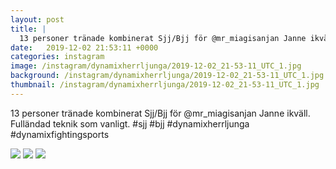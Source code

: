 ```yaml
---
layout: post
title: |
  13 personer tränade kombinerat Sjj/Bjj för @mr_miagisanjan Janne ikväll
date:   2019-12-02 21:53:11 +0000
categories: instagram
image: /instagram/dynamixherrljunga/2019-12-02_21-53-11_UTC_1.jpg
background: /instagram/dynamixherrljunga/2019-12-02_21-53-11_UTC_1.jpg
thumbnail: /instagram/dynamixherrljunga/2019-12-02_21-53-11_UTC_1.jpg
---
```

13 personer tränade kombinerat Sjj/Bjj för @mr_miagisanjan Janne ikväll. Fulländad teknik som vanligt. #sjj #bjj #dynamixherrljunga #dynamixfightingsports



<img src='/www-dynamix-herrljunga/instagram/dynamixherrljunga/2019-12-02_21-53-11_UTC_1.jpg' class='img-fluid' />


<img src='/www-dynamix-herrljunga/instagram/dynamixherrljunga/2019-12-02_21-53-11_UTC_2.jpg' class='img-fluid' />


<img src='/www-dynamix-herrljunga/instagram/dynamixherrljunga/2019-12-02_21-53-11_UTC_3.jpg' class='img-fluid' />
